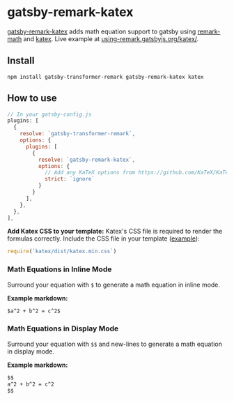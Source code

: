 # gatsby-remark-katex

[gatsby-remark-katex][1] adds math equation support to gatsby using
[remark-math][2] and [katex][3]. Live example at [using-remark.gatsbyjs.org/katex/](https://using-remark.gatsbyjs.org/katex/).

## Install

`npm install gatsby-transformer-remark gatsby-remark-katex katex`

## How to use

```javascript
// In your gatsby-config.js
plugins: [
  {
    resolve: `gatsby-transformer-remark`,
    options: {
      plugins: [
        {
          resolve: `gatsby-remark-katex`,
          options: {
            // Add any KaTeX options from https://github.com/KaTeX/KaTeX/blob/master/docs/options.md here
            strict: `ignore`
          }
        }
      ],
    },
  },
],
```

**Add Katex CSS to your template:** Katex's CSS file is required to render the formulas correctly. Include the CSS file in your template ([example][4]):

```javascript
require(`katex/dist/katex.min.css`)
```

### Math Equations in Inline Mode

Surround your equation with `$` to generate a math equation in inline mode.

**Example markdown:**

```markdown
$a^2 + b^2 = c^2$
```

### Math Equations in Display Mode

Surround your equation with `$$` and new-lines to generate a math equation in
display mode.

**Example markdown:**

```markdown
$$
a^2 + b^2 = c^2
$$
```

[1]: https://www.gatsbyjs.org/packages/gatsby-remark-katex/
[2]: https://github.com/Rokt33r/remark-math
[3]: https://github.com/KaTeX/KaTeX
[4]: https://github.com/gatsbyjs/gatsby/blob/master/examples/using-remark/src/templates/template-blog-post.js
